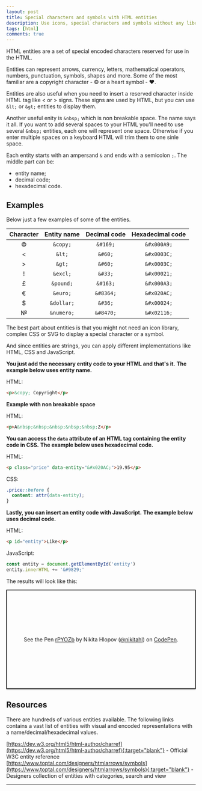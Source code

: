 ```yaml
---
layout: post
title: Special characters and symbols with HTML entities
description: Use icons, special characters and symbols without any library with HTML entities
tags: [html]
comments: true
---
```


HTML entities are a set of special encoded characters reserved for use in the HTML.

Entities can represent arrows, currency, letters, mathematical operators, numbers, punctuation, symbols, shapes and more. Some of the most familiar are a copyright character - &copy; or a heart symbol - &hearts;.

Entities are also useful when you need to insert a reserved character inside HTML tag like &lt; or &gt; signs.
These signs are used by HTML, but you can use `&lt;` or `&gt;` entities to display them.

Another useful enity is `&nbsp;` which is non breakable space. The name says it all. If you want to add several spaces to your HTML you'll need to use several `&nbsp;` entities, each one will represent one space. Otherwise if you enter multiple <kbd>space</kbd>s on a keyboard HTML will trim them to one sinle space.

Each entity starts with an ampersand `&` and ends with a semicolon `;`.
The middle part can be:

* entity name;
* decimal code;
* hexadecimal code.

## Examples

Below just a few examples of some of the entities.

| Character  | Entity name | Decimal code | Hexadecimal code |
| :--------: | :---------: | :-----------:| :--------------: |
| &copy;     | `&copy;`    | `&#169;`     | `&#x000A9;`      |
| &lt;       | `&lt;`      | `&#60;`      | `&#x0003C;`      |
| &gt;       | `&gt;`      | `&#60;`      | `&#x0003C;`      |
| &#33;      | `&excl;`    | `&#33;`      | `&#x00021;`      |
| &pound;    | `&pound;`   | `&#163;`     | `&#x000A3;`      |
| &euro;     | `&euro;`    | `&#8364;`    | `&#x020AC;`      |
| &#36;      | `&dollar;`  | `&#36;`      | `&#x00024;`      |
| &#8470;    | `&numero;`  | `&#8470;`    | `&#x02116;`      |


The best part about entities is that you might not need an icon library, complex CSS or SVG to display a special character or a symbol.

And since entities are strings, you can apply different implementations like HTML, CSS and JavaScript.

**You just add the necessary entity code to your HTML and that's it.**
**The example below uses entity name.**

HTML:
```html
<p>&copy; Copyright</p>
```
**Example with non breakable space**

HTML:
```html
<p>A&nbsp;&nbsp;&nbsp;&nbsp;&nbsp;Z</p>
```

**You can access the `data` attribute of an HTML tag containing the entity code in CSS.**
**The example below uses hexadecimal code.**

HTML:
```html
<p class="price" data-entity="&#x020AC;">19.95</p>
```
CSS:
```css
.price::before {
  content: attr(data-entity);
}
```

**Lastly, you can insert an entity code with JavaScript.**
**The example below uses decimal code.**

HTML:
```html
<p id="entity">Like</p>
```
JavaScript:
```javascript
const entity = document.getElementById('entity')
entity.innerHTML += '&#9829;'
```

The results will look like this:

<p class="codepen" data-height="265" data-theme-id="0" data-default-tab="html,result" data-user="nikitahl" data-slug-hash="rPYOZb" style="height: 265px; box-sizing: border-box; display: flex; align-items: center; justify-content: center; border: 2px solid black; margin: 1em 0; padding: 1em;" data-pen-title="rPYOZb">
  <span>See the Pen <a href="https://codepen.io/nikitahl/pen/rPYOZb/">
  rPYOZb</a> by Nikita Hlopov (<a href="https://codepen.io/nikitahl">@nikitahl</a>)
  on <a href="https://codepen.io">CodePen</a>.</span>
</p>
<script async src="https://static.codepen.io/assets/embed/ei.js"></script>

## Resources

There are hundreds of various entities available. The following links contains a vast list of entities with visual and encoded representations with a name/decimal/hexadecimal values.

[https://dev.w3.org/html5/html-author/charref](https://dev.w3.org/html5/html-author/charref){:target="blank"} - Official W3C entity reference
[https://www.toptal.com/designers/htmlarrows/symbols](https://www.toptal.com/designers/htmlarrows/symbols){:target="blank"} - Designers collection of entities with categories, search and view

---



